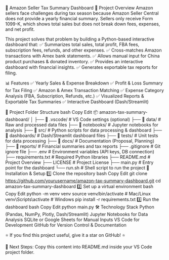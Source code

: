 📌 Amazon Seller Tax Summary Dashboard
📖 Project Overview
Amazon sellers face challenges during tax season because Amazon Seller Central does not provide a yearly financial summary. Sellers only receive Form 1099-K, which shows total sales but does not break down fees, expenses, and net profit.

This project solves that problem by building a Python-based interactive dashboard that:
✅ Summarizes total sales, total profit, FBA fees, subscription fees, refunds, and other expenses.
✅ Cross-matches Amazon transactions with Amex bank statements.
✅ Allows manual input for China product purchases & donated inventory.
✅ Provides an interactive dashboard with financial insights.
✅ Generates exportable tax reports for filing.

📊 Features
✅ Yearly Sales & Expense Breakdown
✅ Profit & Loss Summary for Tax Filing
✅ Amazon & Amex Transaction Matching
✅ Expense Category Analysis (FBA, Subscription, Refunds, etc.)
✅ Visualized Reports & Exportable Tax Summaries
✅ Interactive Dashboard (Dash/Streamlit)

📂 Project Folder Structure
bash
Copy
Edit
📦 amazon-tax-summary-dashboard/
│
├── 📁 .vscode/                # VS Code settings (optional)
├── 📁 data/                   # Raw and processed data files
├── 📁 notebooks/               # Jupyter notebooks for analysis
├── 📁 src/                     # Python scripts for data processing & dashboard
├── 📁 dashboards/               # Dash/Streamlit dashboard files
├── 📁 tests/                   # Unit tests for data processing
├── 📁 docs/                    # Documentation (Proposal, Planning)
├── 📁 reports/                 # Financial summaries and tax reports
├── .gitignore                  # Git ignore file
├── .env                        # Environment variables (API keys, DB connection)
├── requirements.txt             # Required Python libraries
├── README.md                    # Project Overview
├── LICENSE                      # Project License
├── main.py                      # Entry point for the dashboard
└── run.sh                       # Shell script to run the project
🚀 Installation & Setup
1️⃣ Clone the repository
bash
Copy
Edit
git clone https://github.com/yourusername/amazon-tax-summary-dashboard.git
cd amazon-tax-summary-dashboard
2️⃣ Set up a virtual environment
bash
Copy
Edit
python -m venv venv
source venv/bin/activate  # Mac/Linux
venv\Scripts\activate     # Windows
pip install -r requirements.txt
3️⃣ Run the dashboard
bash
Copy
Edit
python main.py
🛠️ Technology Stack
Python (Pandas, NumPy, Plotly, Dash/Streamlit)
Jupyter Notebooks for Data Analysis
SQLite or Google Sheets for Manual Inputs
VS Code for Development
GitHub for Version Control & Documentation

⭐ If you find this project useful, give it a star on GitHub! ⭐

📌 Next Steps: Copy this content into README.md inside your VS Code project folder.